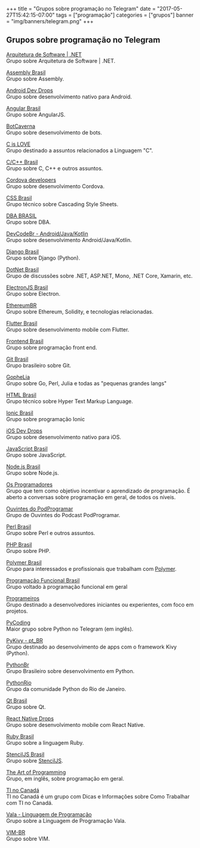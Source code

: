 +++
title = "Grupos sobre programação no Telegram"
date = "2017-05-27T15:42:15-07:00"
tags = ["programação"]
categories = ["grupos"]
banner = "img/banners/telegram.png"
+++

## Grupos sobre programação no Telegram

[Arquitetura de Software | .NET](https://t.me/arquiteturadotnet)  
Grupo sobre Arquitetura de Software | .NET.

[Assembly Brasil](https://t.me/assemblybr)  
Grupo sobre Assembly.

[Android Dev Drops](https://t.me/android_drops)  
Grupo sobre desenvolvimento nativo para Android.

[Angular Brasil](https://t.me/angularJSBrasil)  
Grupo sobre AngularJS.

[BotCaverna](https://t.me/joinchat/AAAAAENNXyU9OWfSTzD8DQ)  
Grupo sobre desenvolvimento de bots.

[C is LOVE](https://t.me/c_user)  
Grupo destinado a assuntos relacionados a Linguagem "C".

[C/C++ Brasil](https://t.me/ccppbrasil)  
Grupo sobre C, C++ e outros assuntos.

[Cordova developers](https://t.me/devcordova)  
Grupo sobre desenvolvimento Cordova.

[CSS Brasil](https://t.me/cssbr)  
Grupo técnico sobre Cascading Style Sheets.

[DBA BRASIL](https://t.me/DbaBrasil)  
Grupo sobre DBA.

[DevCodeBr - Android/Java/Kotlin](https://t.me/devcodebr_android)  
Grupo sobre desenvolvimento Android/Java/Kotlin.

[Django Brasil](https://t.me/djangobrasil)  
Grupo sobre Django (Python).

[DotNet Brasil](https://t.me/dotnetbr)  
Grupo de discussões sobre .NET, ASP.NET, Mono, .NET Core, Xamarin, etc.

[ElectronJS Brasil](https://t.me/electronJs_BR)  
Grupo sobre Electron.

[EthereumBR](https://t.me/etherbr)  
Grupo sobre Ethereum, Solidity, e tecnologias relacionadas.

[Flutter Brasil](https://t.me/flutterbr)  
Grupo sobre desenvolvimento mobile com Flutter.

[Frontend Brasil](https://t.me/frontendbrasil)  
Grupo sobre programação front end.

[Git Brasil](https://t.me/GitBrasil)  
Grupo brasileiro sobre Git.

[GopheLia](https://t.me/gopheliacoding)  
Grupo sobre Go, Perl, Julia e todas as "pequenas grandes langs"

[HTML Brasil](https://t.me/htmlbr)  
Grupo técnico sobre Hyper Text Markup Language.

[Ionic Brasil](https://t.me/ionicbrasil)  
Grupo sobre programação Ionic

[iOS Dev Drops](https://t.me/iosdrops)  
Grupo sobre desenvolvimento nativo para iOS.

[JavaScript Brasil](https://t.me/javascriptbrasil)  
Grupo sobre JavaScript.

[Node.js Brasil](https://t.me/NodejsBR)  
Grupo sobre Node.js.

[Os Programadores](https://t.me/osprogramadores)  
Grupo que tem como objetivo incentivar o aprendizado de programação. É aberto a conversas sobre programação em geral, de todos os níveis.

[Ouvintes do PodProgramar](https://t.me/PodProgramar)  
Grupo de Ouvintes do Podcast PodProgramar.

[Perl Brasil](https://t.me/perlbrasil)  
Grupo sobre Perl e outros assuntos.

[PHP Brasil](https://t.me/phpbrasil)  
Grupo sobre PHP.

[Polymer Brasil](https://t.me/polymerbr)  
Grupo para interessados e profissionais que trabalham com [Polymer](https://www.polymer-project.org/).

[Programação Funcional Brasil](https://t.me/programacaofuncionalbrasil)  
Grupo voltado à programação funcional em geral

[Programeiros](https://t.me/joinchat/CxaN0D-xLVriZgVzWBM2Fw)  
Grupo destinado a desenvolvedores iniciantes ou experientes, com foco em projetos.

[PyCoding](https://t.me/pyCoding)  
Maior grupo sobre Python no Telegram (em inglês).

[PyKivy - pt_BR](https://t.me/pykivy)  
Grupo destinado ao desenvolvimento de apps com o framework Kivy (Python).

[PythonBr](https://t.me/pythonbr)  
Grupo Brasileiro sobre desenvolvimento em Python.

[PythonRio](https://t.me/PythonRio)  
Grupo da comunidade Python do Rio de Janeiro.

[Qt Brasil](https://t.me/qtbrasil)  
Grupo sobre Qt.

[React Native Drops](https://t.me/reactnativedrops)  
Grupo sobre desenvolvimento mobile com React Native.

[Ruby Brasil](https://t.me/rubybrasil)  
Grupo sobre a linguagem Ruby.

[StencilJS Brasil](https://t.me/stenciljsbrasil)  
Grupo sobre [StencilJS](https://stenciljs.com/).

[The Art of Programming](https://t.me/theprogrammingartgroup)  
Grupo, em inglês, sobre programação em geral.

[TI no Canadá](https://t.me/tinocanada)  
TI no Canadá é um grupo com Dicas e Informações sobre Como Trabalhar com TI no Canadá.

[Vala - Linguagem de Programação](https://t.me/Vala_BR)  
Grupo sobre a Linguagem de Programação Vala.

[VIM-BR](https://t.me/vimbr)  
Grupo sobre VIM.
